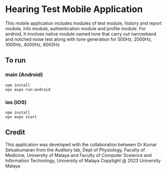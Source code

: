 # Hearing Test Mobile Application
This mobile application includes modules of test module, history and report module, info module, authentication module and profile module.
For android, it involves native module named tone that carry out narrowband and notched noise test along with tone generation for 500Hz, 2000Hz, 1000Hz, 4000Hz, 8000Hz

## To run
### main (Android)
```
npm install
npx expo run:android
```

### ios (iOS)
```
npm install
npx expo start
```

## Credit
This application was developed with the collaboration between Dr Kumar Seluakumaran from the Auditory lab, Dept of Physiology, Faculty of Medicine, University of Malaya and Faculty of Computer Sceience and Information Technology, University of Malaya
Copytight @ 2023 University Malaya
